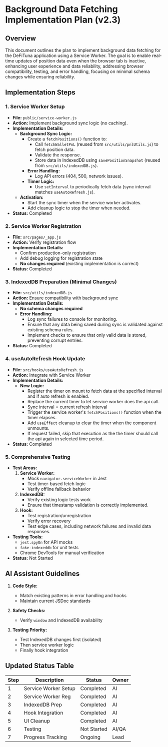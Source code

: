 # Background Data Fetching Implementation Plan (v2.3)

## Overview
This document outlines the plan to implement background data fetching for the DeFiTuna application using a Service Worker. The goal is to enable real-time updates of position data even when the browser tab is inactive, enhancing user experience and data reliability, addressing browser compatibility, testing, and error handling, focusing on minimal schema changes while ensuring reliability.

## Implementation Steps

### 1. Service Worker Setup
- **File:** `public/service-worker.js`
- **Action:** Implement background sync logic (no caching).
- **Implementation Details:**
  - **Background Sync Logic:**
    - Create a `fetchPositions()` function to:
      - Call `fetchWalletPnL` (reused from `src/utils/pnlUtils.js`) to fetch position data.
      - Validate the response.
      - Store data in IndexedDB using `savePositionSnapshot` (reused from `src/utils/indexedDB.js`).
    - **Error Handling:**
      - Log API errors (404, 500, network issues).
    - **Timer Logic:**
      - Use `setInterval` to periodically fetch data (sync interval matches `useAutoRefresh.js`).
  - **Activation:**
    - Start the sync timer when the service worker activates.
    - Add cleanup logic to stop the timer when needed.
- **Status:** Completed

### 2. Service Worker Registration
- **File:** `src/pages/_app.js`
- **Action:** Verify registration flow
- **Implementation Details:**
  - Confirm production-only registration
  - Add debug logging for registration state
  - **No changes required** (existing implementation is correct)
- **Status:** Completed

### 3. IndexedDB Preparation (Minimal Changes)
- **File:** `src/utils/indexedDB.js`
- **Action:** Ensure compatibility with background sync
- **Implementation Details:**
  - **No schema changes required**
  - **Error Handling:**
    - Log sync failures to console for monitoring.
    - Ensure that any data being saved during sync is validated against existing schema rules.
    - Implement checks to ensure that only valid data is stored, preventing corrupt entries.
- **Status:** Completed

### 4. useAutoRefresh Hook Update
- **File:** `src/hooks/useAutoRefresh.js`
- **Action:** Integrate with Service Worker
- **Implementation Details:**
  - **New Logic:**
    - Register the timer on mount to fetch data at the specified interval and if auto refresh is enabled.
    - Replace the current timer to let service worker does the api call.
    - Sync interval = current refresh interval
    - Trigger the service worker's `fetchPositions()` function when the timer elapses.
    - Add `useEffect` cleanup to clear the timer when the component unmounts.
    - If request failed, skip that execution as the the timer should call the api again in selected time period.
- **Status:** Completed

### 5. Comprehensive Testing
- **Test Areas:**
  1. **Service Worker:**
     - Mock `navigator.serviceWorker` in Jest
     - Test timer-based fetch logic
     - Verify offline fallback behavior
  2. **IndexedDB:**
     - Verify existing logic tests work
     - Ensure that timestamp validation is correctly implemented.
  3. **Hook:**
     - Test registration/unregistration
     - Verify error recovery
     - Test edge cases, including network failures and invalid data responses.
- **Testing Tools:**
  - `jest.spyOn` for API mocks
  - `fake-indexeddb` for unit tests
  - Chrome DevTools for manual verification
- **Status:** Not Started

## AI Assistant Guidelines
1. **Code Style:**
   - Match existing patterns in error handling and hooks
   - Maintain current JSDoc standards

2. **Safety Checks:**
   - Verify `window` and IndexedDB availability

3. **Testing Priority:**
   - Test IndexedDB changes first (isolated)
   - Then service worker logic
   - Finally hook integration

## Updated Status Table
| Step | Description | Status | Owner |
|------|-------------|--------|-------|
| 1 | Service Worker Setup | Completed | AI |
| 2 | Service Worker Reg | Completed | AI |
| 3 | IndexedDB Prep | Completed | AI |
| 4 | Hook Integration | Completed | AI |
| 5 | UI Cleanup | Completed | AI |
| 6 | Testing | Not Started | AI/QA |
| 7 | Progress Tracking | Ongoing | Lead |
